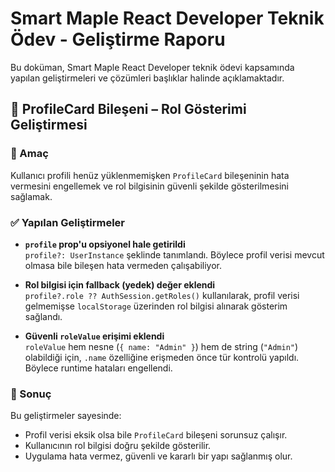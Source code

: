 # Smart Maple React Developer Teknik Ödev - Geliştirme Raporu

Bu doküman, Smart Maple React Developer teknik ödevi kapsamında yapılan geliştirmeleri ve çözümleri başlıklar halinde açıklamaktadır.

## 🔧 ProfileCard Bileşeni – Rol Gösterimi Geliştirmesi

### 🎯 Amaç

Kullanıcı profili henüz yüklenmemişken `ProfileCard` bileşeninin hata vermesini engellemek ve rol bilgisinin güvenli şekilde gösterilmesini sağlamak.

### ✅ Yapılan Geliştirmeler

- **`profile` prop'u opsiyonel hale getirildi**  
  `profile?: UserInstance` şeklinde tanımlandı. Böylece profil verisi mevcut olmasa bile bileşen hata vermeden çalışabiliyor.

- **Rol bilgisi için fallback (yedek) değer eklendi**  
  `profile?.role ?? AuthSession.getRoles()` kullanılarak, profil verisi gelmemişse `localStorage` üzerinden rol bilgisi alınarak gösterim sağlandı.

- **Güvenli `roleValue` erişimi eklendi**  
  `roleValue` hem nesne (`{ name: "Admin" }`) hem de string (`"Admin"`) olabildiği için, `.name` özelliğine erişmeden önce tür kontrolü yapıldı. Böylece runtime hataları engellendi.

### 🧩 Sonuç

Bu geliştirmeler sayesinde:

- Profil verisi eksik olsa bile `ProfileCard` bileşeni sorunsuz çalışır.
- Kullanıcının rol bilgisi doğru şekilde gösterilir.
- Uygulama hata vermez, güvenli ve kararlı bir yapı sağlanmış olur.

